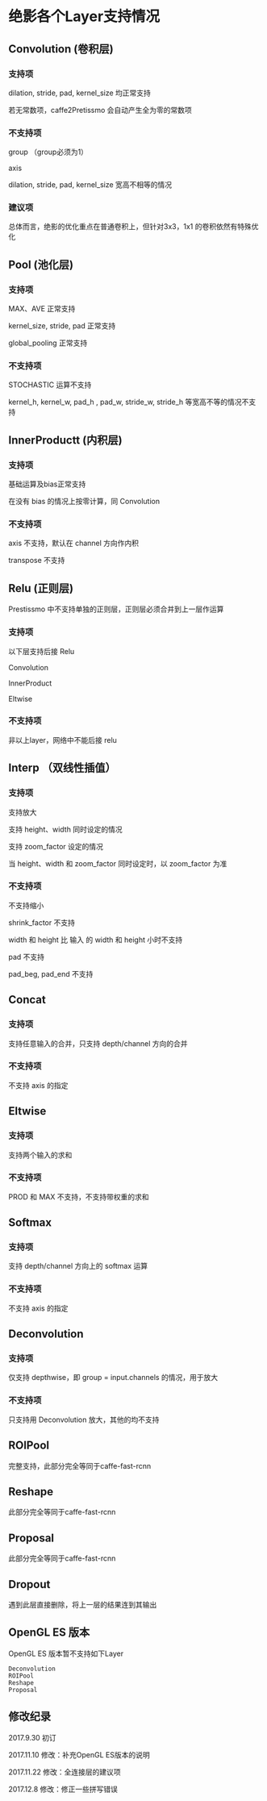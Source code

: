 # 绝影各个Layer支持情况
## Convolution (卷积层)
### 支持项
dilation, stride, pad, kernel_size 均正常支持

若无常数项，caffe2Pretissmo 会自动产生全为零的常数项

### 不支持项
group （group必须为1）

axis

dilation, stride, pad, kernel_size 宽高不相等的情况

### 建议项
总体而言，绝影的优化重点在普通卷积上，但针对3x3，1x1 的卷积依然有特殊优化


## Pool (池化层)
### 支持项
MAX、AVE 正常支持

kernel_size, stride, pad 正常支持

global_pooling 正常支持

### 不支持项
STOCHASTIC 运算不支持

kernel_h, kernel_w, pad_h , pad_w, stride_w, stride_h 等宽高不等的情况不支持

## InnerProductt (内积层)
### 支持项
基础运算及bias正常支持

在没有 bias 的情况上按零计算，同 Convolution

### 不支持项
axis 不支持，默认在 channel 方向作内积

transpose 不支持

## Relu (正则层)
Prestissmo 中不支持单独的正则层，正则层必须合并到上一层作运算
### 支持项
以下层支持后接 Relu

Convolution

InnerProduct

Eltwise

### 不支持项
非以上layer，网络中不能后接 relu

## Interp （双线性插值）
### 支持项
支持放大

支持 height、width 同时设定的情况

支持 zoom_factor 设定的情况

当 height、width 和 zoom_factor 同时设定时，以 zoom_factor 为准


### 不支持项
不支持缩小

shrink_factor 不支持

width 和 height 比 输入 的 width 和 height 小时不支持

pad 不支持

pad_beg, pad_end 不支持


## Concat
### 支持项
支持任意输入的合并，只支持 depth/channel 方向的合并

### 不支持项
不支持 axis 的指定

## Eltwise
### 支持项
支持两个输入的求和

### 不支持项
PROD 和 MAX 不支持，不支持带权重的求和


## Softmax
### 支持项
支持 depth/channel 方向上的 softmax 运算
### 不支持项
不支持 axis 的指定


## Deconvolution
### 支持项
仅支持 depthwise，即 group = input.channels 的情况，用于放大

### 不支持项
只支持用 Deconvolution 放大，其他的均不支持


## ROIPool
完整支持，此部分完全等同于caffe-fast-rcnn


## Reshape
此部分完全等同于caffe-fast-rcnn

## Proposal
此部分完全等同于caffe-fast-rcnn


## Dropout
遇到此层直接删除，将上一层的结果连到其输出


## OpenGL ES 版本
OpenGL ES 版本暂不支持如下Layer
```
Deconvolution
ROIPool
Reshape
Proposal
```

## 修改纪录
2017.9.30 初订

2017.11.10 修改：补充OpenGL ES版本的说明

2017.11.22 修改：全连接层的建议项

2017.12.8 修改：修正一些拼写错误
